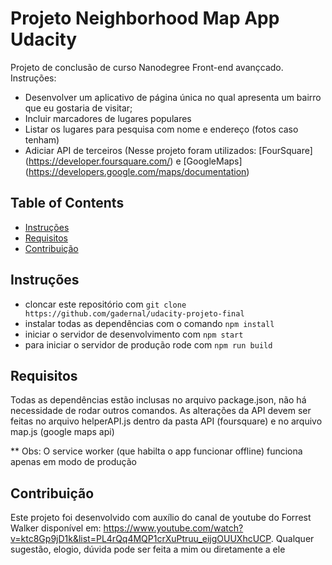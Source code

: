 # Projeto Neighborhood Map App Udacity

Projeto de conclusão de curso Nanodegree Front-end avançcado. Instruções: 
- Desenvolver um aplicativo de página única no qual apresenta um bairro que eu gostaria de visitar;
- Incluir marcadores de lugares populares
- Listar os lugares para pesquisa com nome e endereço (fotos caso tenham)
- Adiciar API de terceiros (Nesse projeto foram utilizados: [FourSquare] (https://developer.foursquare.com/) e [GoogleMaps] (https://developers.google.com/maps/documentation)

## Table of Contents
* [Instruções](#Instruções)
* [Requisitos](#Requisitos)
* [Contribuição](#contribuição)


## Instruções

* cloncar este repositório com `git clone https://github.com/gadernal/udacity-projeto-final`
* instalar todas as dependências com o comando `npm install`
* iniciar o servidor de desenvolvimento com `npm start` 
* para iniciar o servidor de produção rode com `npm run build`


## Requisitos
Todas as dependências estão inclusas no arquivo package.json, não há necessidade de rodar outros comandos. As alterações da API devem ser feitas no arquivo helperAPI.js dentro da pasta API (foursquare) e no arquivo map.js (google maps api)

** Obs:  O service worker (que habilta o app funcionar offline) funciona apenas em modo de produção

## Contribuição
Este projeto foi desenvolvido com auxílio do canal de youtube do Forrest Walker disponível em:  https://www.youtube.com/watch?v=ktc8Gp9jD1k&list=PL4rQq4MQP1crXuPtruu_eijgOUUXhcUCP. Qualquer sugestão, elogio, dúvida pode ser feita a mim ou diretamente a ele

